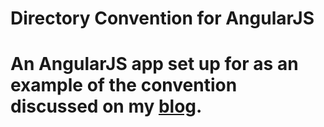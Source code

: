 
Directory Convention for AngularJS
===========================

An AngularJS app set up for as an example of the convention discussed on my [blog](http://blog.mitch-cohen.com).
=======


